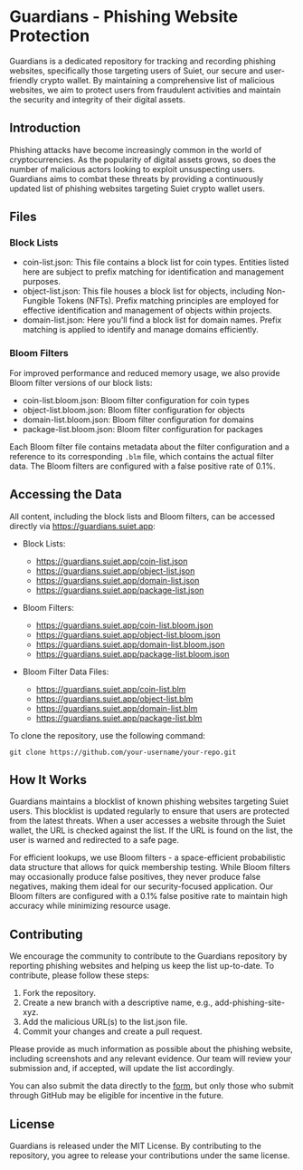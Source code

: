 # Guardians - Phishing Website Protection

Guardians is a dedicated repository for tracking and recording phishing websites, specifically those targeting users of Suiet, our secure and user-friendly crypto wallet. By maintaining a comprehensive list of malicious websites, we aim to protect users from fraudulent activities and maintain the security and integrity of their digital assets.

## Introduction

Phishing attacks have become increasingly common in the world of cryptocurrencies. As the popularity of digital assets grows, so does the number of malicious actors looking to exploit unsuspecting users. Guardians aims to combat these threats by providing a continuously updated list of phishing websites targeting Suiet crypto wallet users.

## Files

### Block Lists
- coin-list.json: This file contains a block list for coin types. Entities listed here are subject to prefix matching for identification and management purposes.
- object-list.json: This file houses a block list for objects, including Non-Fungible Tokens (NFTs). Prefix matching principles are employed for effective identification and management of objects within projects.
- domain-list.json: Here you'll find a block list for domain names. Prefix matching is applied to identify and manage domains efficiently.

### Bloom Filters
For improved performance and reduced memory usage, we also provide Bloom filter versions of our block lists:

- coin-list.bloom.json: Bloom filter configuration for coin types
- object-list.bloom.json: Bloom filter configuration for objects
- domain-list.bloom.json: Bloom filter configuration for domains
- package-list.bloom.json: Bloom filter configuration for packages

Each Bloom filter file contains metadata about the filter configuration and a reference to its corresponding `.blm` file, which contains the actual filter data. The Bloom filters are configured with a false positive rate of 0.1%.

## Accessing the Data

All content, including the block lists and Bloom filters, can be accessed directly via https://guardians.suiet.app:

- Block Lists:
  - https://guardians.suiet.app/coin-list.json
  - https://guardians.suiet.app/object-list.json
  - https://guardians.suiet.app/domain-list.json
  - https://guardians.suiet.app/package-list.json

- Bloom Filters:
  - https://guardians.suiet.app/coin-list.bloom.json
  - https://guardians.suiet.app/object-list.bloom.json
  - https://guardians.suiet.app/domain-list.bloom.json
  - https://guardians.suiet.app/package-list.bloom.json
  
- Bloom Filter Data Files:
  - https://guardians.suiet.app/coin-list.blm
  - https://guardians.suiet.app/object-list.blm
  - https://guardians.suiet.app/domain-list.blm
  - https://guardians.suiet.app/package-list.blm

To clone the repository, use the following command:

```shell
git clone https://github.com/your-username/your-repo.git
```

## How It Works

Guardians maintains a blocklist of known phishing websites targeting Suiet users. This blocklist is updated regularly to ensure that users are protected from the latest threats. When a user accesses a website through the Suiet wallet, the URL is checked against the list. If the URL is found on the list, the user is warned and redirected to a safe page.

For efficient lookups, we use Bloom filters - a space-efficient probabilistic data structure that allows for quick membership testing. While Bloom filters may occasionally produce false positives, they never produce false negatives, making them ideal for our security-focused application. Our Bloom filters are configured with a 0.1% false positive rate to maintain high accuracy while minimizing resource usage.

## Contributing

We encourage the community to contribute to the Guardians repository by reporting phishing websites and helping us keep the list up-to-date. To contribute, please follow these steps:

1. Fork the repository.
2. Create a new branch with a descriptive name, e.g., add-phishing-site-xyz.
3. Add the malicious URL(s) to the list.json file.
4. Commit your changes and create a pull request.

Please provide as much information as possible about the phishing website, including screenshots and any relevant evidence. Our team will review your submission and, if accepted, will update the list accordingly.

You can also submit the data directly to the [form](https://forms.gle/z7TqNYsppWBoUEJP7), but only those who submit through GitHub may be eligible for incentive in the future. 

## License

Guardians is released under the MIT License. By contributing to the repository, you agree to release your contributions under the same license.
